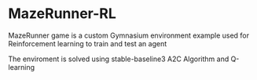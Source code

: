 # MazeRunner-RL

MazeRunner game is a custom Gymnasium environment example used for Reinforcement learning to train and test an agent 

The enviroment is solved using stable-baseline3 A2C Algorithm and Q-learning 
